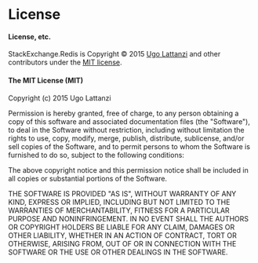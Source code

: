 # License

#### License, etc.

StackExchange.Redis is Copyright © 2015 [Ugo Lattanzi](https://www.linkedin.com/in/imperugo/) and other contributors under the [MIT license](https://github.com/AutoMapper/AutoMapper/blob/master/LICENSE.txt).

#### The MIT License (MIT)

Copyright (c) 2015 Ugo Lattanzi

Permission is hereby granted, free of charge, to any person obtaining a copy of this software and associated documentation files (the "Software"), to deal in the Software without restriction, including without limitation the rights to use, copy, modify, merge, publish, distribute, sublicense, and/or sell copies of the Software, and to permit persons to whom the Software is furnished to do so, subject to the following conditions:

The above copyright notice and this permission notice shall be included in all copies or substantial portions of the Software.

THE SOFTWARE IS PROVIDED "AS IS", WITHOUT WARRANTY OF ANY KIND, EXPRESS OR IMPLIED, INCLUDING BUT NOT LIMITED TO THE WARRANTIES OF MERCHANTABILITY, FITNESS FOR A PARTICULAR PURPOSE AND NONINFRINGEMENT. IN NO EVENT SHALL THE AUTHORS OR COPYRIGHT HOLDERS BE LIABLE FOR ANY CLAIM, DAMAGES OR OTHER LIABILITY, WHETHER IN AN ACTION OF CONTRACT, TORT OR OTHERWISE, ARISING FROM, OUT OF OR IN CONNECTION WITH THE SOFTWARE OR THE USE OR OTHER DEALINGS IN THE SOFTWARE.

